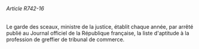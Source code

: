 ###### Article R742-16

Le garde des sceaux, ministre de la justice, établit chaque année, par arrêté publié au Journal officiel de la République française, la liste d'aptitude à la profession de greffier de tribunal de commerce.

